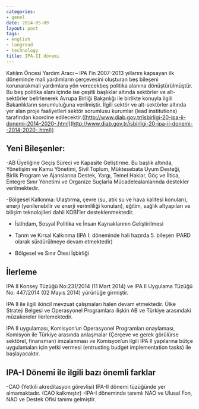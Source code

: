 ```yaml
---
categories:
- genel
date: 2014-05-09
layout: post
tags:
- english
- longread
- technology
title: IPA-II dönemi
---
```


Katılım Öncesi Yardım Aracı – IPA I’in 2007-2013 yıllarını kapsayan ilk döneminde mali yardımların çerçevesini oluşturan beş bileşeni korunarakmali yardımlara yön verecekbeş politika alanına dönüştürülmüştür. Bu beş politika alanı içinde ise çeşitli başlıklar altında sektörler ve alt-sektörler belirlenerek Avrupa Birliği Bakanlığı ile birlikte konuyla ilgili Bakanlıkların sorumluluğuna verilmiştir. İlgili sektör ve alt-sektörler altında yer alan proje faaliyetleri sektör sorumlusu kurumlar (lead institutions) tarafından koordine edilecektir.([http://www.diab.gov.tr/isbirligi-20-ipa-ii-donemi–2014-2020-.html](http://www.diab.gov.tr/isbirligi-20-ipa-ii-donemi--2014-2020-.html))

## Yeni Bileşenler:

\-AB Üyeliğine Geçiş Süreci ve Kapasite Geliştirme. Bu başlık altında, Yönetişim ve Kamu Yönetimi, Sivil Toplum, Müktesebata Uyum Desteği, Birlik Program ve Ajanslarına Destek, Yargı, Temel Haklar, Göç ve İltica, Entegre Sınır Yönetimi ve Organize Suçlarla Mücadelealanlarında destekler verilmektedir.

\-Bölgesel Kalkınma: Ulaştırma, çevre (su, atık su ve hava kalitesi konuları), enerji (yenilenebilir ve enerji verimliliği konuları), eğitim, sağlık altyapıları ve bilişim teknolojileri dahil KOBİ’ler desteklenmektedir.

- İstihdam, Sosyal Politika ve İnsan Kaynaklarının Geliştirilmesi  
    
- Tarım ve Kırsal Kalkınma (IPA I. döneminde hali hazırda 5. bileşen IPARD olarak sürdürülmeye devam etmektedir)  
    
- Bölgesel ve Sınır Ötesi İşbirliği  
    

## İlerleme

IPA II Konsey Tüzüğü No:231/2014 (11 Mart 2014) ve IPA II Uygulama Tüzüğü No: 447/2014 (02 Mayıs 2014) yürürlüğe girmiştir.

IPA II ile ilgili ikincil mevzuat çalışmaları halen devam etmektedir. Ülke Strateji Belgesi ve Operasyonel Programlara ilişkin AB ve Türkiye arasındaki müzakereler ilerlemektedir.

IPA II uygulaması, Komisyon’un Operasyonel Programları onaylaması, Komisyon ile Türkiye arasında anlaşmalar (Çerçeve ve gerek görülürse sektörel, finansman) imzalanması ve Komisyon’un ilgili IPA II yapılarına bütçe uygulamaları için yetki vermesi (entrusting budget implementation tasks) ile başlayacaktır.

## IPA-I Dönemi ile ilgili bazı önemli farklar

\-CAO (Yetkili akreditasyon görevlisi) IPA-II dönemi tüzüğünde yer almamaktadır. (CAO kalkmıştır) -IPA-I döneminde tanımlı NAO ve Ulusal Fon, NAO ve Destek Ofisi tanımı gelmiştir.
